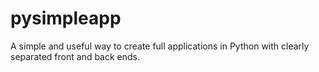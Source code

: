 # pysimpleapp
A simple and useful way to create full applications in Python with clearly separated front and back ends.
